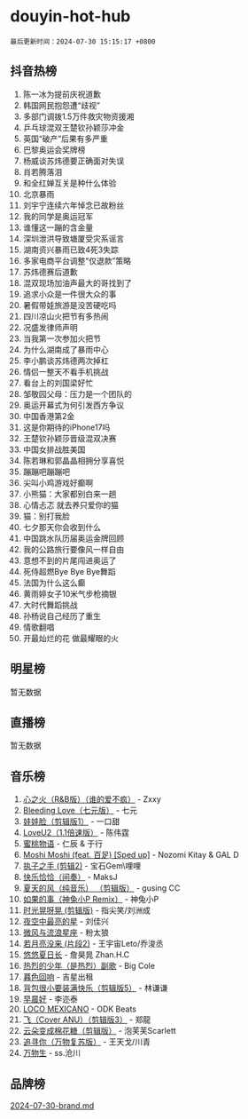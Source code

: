 # douyin-hot-hub

`最后更新时间：2024-07-30 15:15:17 +0800`

## 抖音热榜

1. 陈一冰为提前庆祝道歉
1. 韩国网民抱怨遭“歧视”
1. 多部门调拨1.5万件救灾物资援湘
1. 乒乓球混双王楚钦孙颖莎冲金
1. 英国“破产”后果有多严重
1. 巴黎奥运会奖牌榜
1. 杨威谈苏炜德要正确面对失误
1. 肖若腾落泪
1. 和全红婵互关是种什么体验
1. 北京暴雨
1. 刘宇宁连续六年悼念已故粉丝
1. 我的同学是奥运冠军
1. 谁懂这一蹦的含金量
1. 深圳泄洪导致塘厦受灾系谣言
1. 湖南资兴暴雨已致4死3失踪
1. 多家电商平台调整“仅退款”策略
1. 苏炜德赛后道歉
1. 混双现场加油声最大的哥找到了
1. 追求小众是一件很大众的事
1. 暑假带娃旅游是没苦硬吃吗
1. 四川凉山火把节有多热闹
1. 况盛发律师声明
1. 当我第一次参加火把节
1. 为什么湖南成了暴雨中心
1. 李小鹏谈苏炜德两次掉杠
1. 情侣一整天不看手机挑战
1. 看台上的刘国梁好忙
1. 邹敬园父母：压力是一个团队的
1. 奥运开幕式为何引发西方争议
1. 中国香港第2金
1. 这是你期待的iPhone17吗
1. 王楚钦孙颖莎晋级混双决赛
1. 中国女排战胜美国
1. 陈若琳和郭晶晶相拥分享喜悦
1. 蹦蹦吧蹦蹦吧
1. 尖叫小鸡游戏好癫啊
1. 小熊猫：大家都别白来一趟
1. 心情忐忑 就去养只爱你的猫
1. 猫：别打我脸
1. 七夕那天你会收到什么
1. 中国跳水队历届奥运金牌回顾
1. 我的公路旅行要像风一样自由
1. 意想不到的片尾闯进奥运了
1. 死侍超燃Bye Bye Bye舞蹈
1. 法国为什么这么癫
1. 黄雨婷女子10米气步枪摘银
1. 大时代舞蹈挑战
1. 孙杨说自己经历了重生
1. 情歌翻唱
1. 开最灿烂的花 做最耀眼的火

## 明星榜

暂无数据

## 直播榜

暂无数据

## 音乐榜

1. [心之火（R&B版）（谁的爱不疯）](https://sf5-hl-cdn-tos.douyinstatic.com/obj/tos-cn-ve-2774/okemkEDaIBBE3OosftCgMxlFkLQZRw37t36ZQv) - Zxxy
1. [Bleeding Love（七元版）](https://sf6-cdn-tos.douyinstatic.com/obj/tos-cn-ve-2774/oEgC9eZFHQ1MfSRnrfkzFp8AayDWqAQMABBgUs) - 七元
1. [娃娃脸（剪辑版1）](https://sf5-hl-cdn-tos.douyinstatic.com/obj/tos-cn-ve-2774/oIimSCgQoNUePTAZ1Ba7TeADY4KetGYsVFeaaB) - 一口甜
1. [LoveU2（1.1倍速版）](https://sf5-hl-cdn-tos.douyinstatic.com/obj/tos-cn-ve-2774/oQMeDffLaEmgMwgCOEMAFCI6INzoFPgWdD0rsa) - 陈伟霆
1. [蜜桃物语](https://sf5-hl-cdn-tos.douyinstatic.com/obj/tos-cn-ve-2774/oIhOSCZtIACtYU4XQkngiW9kCBfVD1Fz9IYeqL) - 仁辰 & 于行
1. [Moshi Moshi (feat. 百足) [Sped up]](https://sf3-cdn-tos.douyinstatic.com/obj/tos-cn-ve-2774/ocCPFQcXJLeroaIdQLIGAoeeYM3OAUYGDguHXz) - Nozomi Kitay & GAL D
1. [执子之手 (剪辑2)](https://sf3-cdn-tos.douyinstatic.com/obj/tos-cn-ve-2774/oUoZLQjCc31XzqsBnBQUNgeKtYPBcgbFDwtfcu) - 宝石Gem\哩哩
1. [快乐恰恰（间奏）](https://sf5-hl-cdn-tos.douyinstatic.com/obj/tos-cn-ve-2774/oMesum3HvWQXJxuMFeVYzf54o2QzH5aEBPOCAn) - MaksJ
1. [夏天的风（纯音乐） （剪辑版）](https://sf5-hl-cdn-tos.douyinstatic.com/obj/tos-cn-ve-2774/oUzLjBZZFQAoNRmGokEeD5zfQCObp6UeFAnTa6) - gusing CC
1. [如果的事（神兔小P Remix）](https://sf5-hl-cdn-tos.douyinstatic.com/obj/tos-cn-ve-2774/okHtAffz3g4ZB0BMQn9iC9BC6AciI3xCmgQTqt) - 神兔小P
1. [时光晃呀晃 (剪辑版)](https://sf3-cdn-tos.douyinstatic.com/obj/tos-cn-ve-2774/o8ACeQem3gwI1x3GIYGAfKG0LJebKFRJDwRwyW) - 指尖笑/刘洲成
1. [夜空中最亮的星](https://sf5-hl-cdn-tos.douyinstatic.com/obj/tos-cn-ve-2774/o4IfgGwqqnFeXEMGaS8JBzJAdayAaCeoxqbjCD) - 刘佳兴
1. [微风与流浪星座](https://sf3-cdn-tos.douyinstatic.com/obj/tos-cn-ve-2774/okQfeAMGaEbRLJILIMJGeKgg1CgIeCNAsmx8IR) - 粉太狼
1. [若月亮没来 (片段2)](https://sf3-cdn-tos.douyinstatic.com/obj/tos-cn-ve-2774/ocQavLLjkCOeDxGyYeIMGgNAIwJ0QXE1Ve3Fzv) - 王宇宙Leto/乔浚丞
1. [悠悠夏日长](https://sf5-hl-cdn-tos.douyinstatic.com/obj/tos-cn-ve-2774/oUMrdhm6MSeLCU1aI6CXCBFtQzFEGafJYAeDgE) - 詹昊晁 Zhan.H.C
1. [热烈的少年（是热烈）副歌](https://sf5-hl-cdn-tos.douyinstatic.com/obj/tos-cn-ve-2774/owVNI0CLDAUMtSz6TEYvfFBFL4UDFFhLfgK8fa) - Big Cole
1. [暮色回响](https://sf5-hl-cdn-tos.douyinstatic.com/obj/tos-cn-ve-2774/ogmtI1ftCDEkkgJG5NlBfFoiaBQtGMF3ZTdrIO) - 吉星出租
1. [背包很小要装满快乐（剪辑版5）](https://sf5-hl-cdn-tos.douyinstatic.com/obj/tos-cn-ve-2774/oUqSJIiBjw2pxsBAiQRmkbZGJrlGCMBPpIW90) - 林谦谦
1. [早晨好](https://sf3-cdn-tos.douyinstatic.com/obj/tos-cn-ve-2774/oEn1iBCi6Im33ZOg97tePPMfoRzXBPLBQ1plD3) - 李迩泰
1. [LOCO MEXICANO](https://sf5-hl-cdn-tos.douyinstatic.com/obj/tos-cn-ve-2774/owxVoxJorA4ILBfsMAjU6t7O1xW9w0tS7EYzh6) - ODK Beats
1. [飞（Cover ANU）（剪辑版3）](https://sf5-hl-cdn-tos.douyinstatic.com/obj/tos-cn-ve-2774/7fceff03e2694974b0f5a59c8eb131aa) - 郑龍
1. [云朵变成棉花糖（剪辑版）](https://sf5-hl-cdn-tos.douyinstatic.com/obj/tos-cn-ve-2774/o8LC84GQLALFfXeyJmh8KE61byVQYMMeAZLfEI) - 泡芙芙Scarlett
1. [追寻你（万物复苏版）](https://sf5-hl-cdn-tos.douyinstatic.com/obj/tos-cn-ve-2774/oYeAZJsbjIDit9APmBg8u6uDUQnHmoCf3gbo74) - 王天戈/川青
1. [万物生](https://sf5-hl-cdn-tos.douyinstatic.com/obj/tos-cn-ve-2774/oYmc57nRMikxBnetIc1y6BCoOZFN5QfURgQDTE) - ss.沧川

## 品牌榜

[2024-07-30-brand.md](2024-07-30-brand.md)

